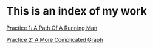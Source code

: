# This is an index of my work
[Practice 1: A Path Of A Running Man](practice1.md)

[Practice 2: A More Complicated Graph](practice2.md)

